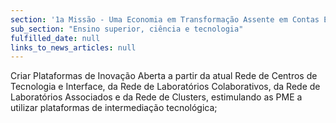 ```yaml
---
section: '1a Missão - Uma Economia em Transformação Assente em Contas Equilibradas'
sub_section: "Ensino superior, ciência e tecnologia"
fulfilled_date: null
links_to_news_articles: null
---
```


Criar Plataformas de Inovação Aberta a partir da atual Rede de Centros de Tecnologia e Interface, da Rede de Laboratórios Colaborativos, da Rede de Laboratórios Associados e da Rede de Clusters, estimulando as PME a utilizar plataformas de intermediação tecnológica;